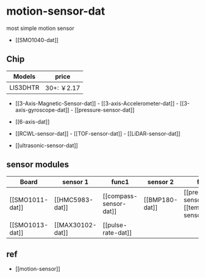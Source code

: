 
# motion-sensor-dat

most simple motion sensor 

- [[SMO1040-dat]]


## Chip 

| Models   | price      |
| -------- | ---------- |
| LIS3DHTR | 30+: ￥2.17 |

- [[3-Axis-Magnetic-Sensor-dat]] - [[3-axis-Accelerometer-dat]] - [[3-axis-gyroscope-dat]] - [[pressure-sensor-dat]]

- [[6-axis-dat]]

- [[RCWL-sensor-dat]] - [[TOF-sensor-dat]] - [[LiDAR-sensor-dat]]

- [[ultrasonic-sensor-dat]]


## sensor modules 

| Board           | sensor 1         | func1                  | sensor 2       | func2                                                |
| --------------- | ---------------- | ---------------------- | -------------- | ---------------------------------------------------- |
| [[SMO1011-dat]] | [[HMC5983-dat]]  | [[compass-sensor-dat]] | [[BMP180-dat]] | [[pressure-sensor-dat]] - [[temperature-sensor-dat]] |
| [[SMO1013-dat]] | [[MAX30102-dat]] | [[pulse-rate-dat]]     |                |                                                      |  







## ref 

- [[motion-sensor]]


